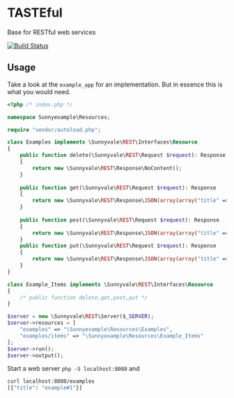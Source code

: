 # TASTEful

Base for RESTful web services

[![Build Status](https://travis-ci.org/domolicious/tasteful.svg?branch=master)](https://travis-ci.org/domolicious/tasteful)

## Usage

Take a look at the `example_app` for an implementation. But in essence this is what you would need.

```php
<?php /* index.php */

namespace Sunnyexample\Resources;

require "vendor/autoload.php";

class Examples implements \Sunnyvale\REST\Interfaces\Resource
{
    public function delete(\Sunnyvale\REST\Request $request): Response
    {
        return new \Sunnyvale\REST\Response\NoContent();
    }
    
    public function get(\Sunnyvale\REST\Request $request): Response
    {
        return new \Sunnyvale\REST\Response\JSON(array(array("title" => "example#1")));
    }
    
    public function post(\Sunnyvale\REST\Request $request): Response
    {
        return new \Sunnyvale\REST\Response\JSON(array(array("title" => "example#1")));
    }
    public function put(\Sunnyvale\REST\Request $request): Response
    {
        return new \Sunnyvale\REST\Response\JSON(array(array("title" => "example#1")));
    }
}

class Example_Items implements \Sunnyvale\REST\Interfaces\Resource
{
    /* public function delete,get,post,put */
}

$server = new \Sunnyvale\REST\Server($_SERVER);
$server->resources = [
    "examples" => "\Sunnyexample\Resources\Examples",
    "examples/items" => "\Sunnyexample\Resources\Example_Items"
];
$server->run();
$server->output();
```

Start a web server `php -S localhost:8080` and 

```bash
curl localhost:8080/examples
[{"title": "example#1"}]
```
